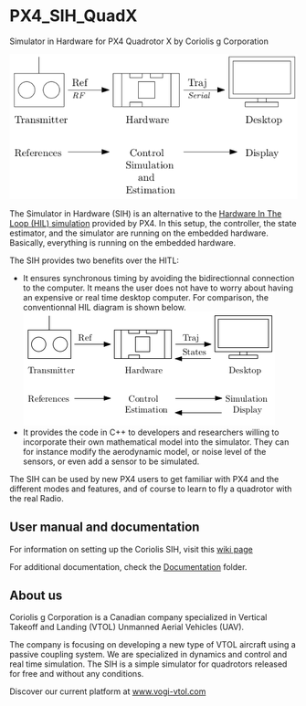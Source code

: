 # PX4_SIH_QuadX
Simulator in Hardware for PX4 Quadrotor X by Coriolis g Corporation

![Simulator in Hardware diagram](https://github.com/romain-chiap/PX4_SIH_QuadX/blob/master/Documentation/img/SIH_diagram.png)

The Simulator in Hardware (SIH) is an alternative to the [Hardware In The Loop (HIL) simulation](https://dev.px4.io/en/simulation/hitl.html) provided by PX4. In this setup, the controller, the state estimator, and the simulator are running on the embedded hardware. Basically, everything is running on the embedded hardware.


The SIH provides two benefits over the HITL:
- It ensures synchronous timing by avoiding the bidirectionnal connection to the computer. It means the user does not have to worry about having an expensive or real time desktop computer. For comparison, the conventionnal HIL diagram is shown below.
![Conventional Hardware in the Loop](https://github.com/romain-chiap/PX4_SIH_QuadX/blob/master/Documentation/img/HIL_diagram.png)
- It provides the code in C++ to developers and researchers willing to incorporate their own mathematical model into the simulator. They can for instance modify the aerodynamic model, or noise level of the sensors, or even add a sensor to be simulated.

The SIH can be used by new PX4 users to get familiar with PX4 and the different modes and features, and of course to learn to fly a quadrotor with the real Radio.

## User manual and documentation
For information on setting up the Coriolis SIH, visit this [wiki page](https://github.com/romain-chiap/PX4_SIH_QuadX/wiki/Setting-up-the-Coriolis-SIH)

For additional documentation, check the [Documentation](https://github.com/romain-chiap/PX4_SIH_QuadX/tree/master/Documentation) folder.

## About us
Coriolis g Corporation is a Canadian company specialized in Vertical Takeoff and Landing (VTOL) Unmanned Aerial Vehicles (UAV). 

The company is focusing on developing a new type of VTOL aircraft using a passive coupling system.
We are specialized in dynamics and control and real time simulation. The SIH is a simple simulator for quadrotors released for free and without any conditions.

Discover our current platform at www.vogi-vtol.com
